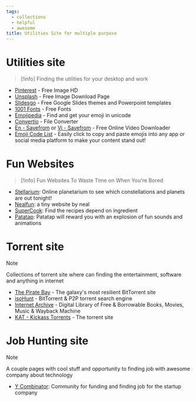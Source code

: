 ```yaml
---
tags:
  - collections
  - helpful
  - awesome
title: Utilities Site for multiple purpose
---
```

# Utilities site

>[!info]
>Finding the utilities for your desktop and work

- [Pinterest](https://www.pinterest.com/) - Free Image HD
- [Unsplash](https://unsplash.com/) - Free Image Download Page
- [Slidesgo](https://slidesgo.com/) - Free Google Slides themes and Powerpoint templates
- [1001 Fonts](https://www.1001fonts.com/) - Free Fonts
- [Emojipedia](https://emojipedia.org/) - Find and get your emoji in unicode
- [Convertio](https://convertio.co/) - File Converter
- [En - Savefrom](https://en1.savefrom.net/2ol/) or [Vi - Savefrom](https://vi.savefrom.net/243/) - Free Online Video Downloader
- [Emoji Code List](https://hackmd.io/@TANNY/Hy8FoOPtD/https%3A%2F%2Fwww.webfx.com%2Ftools%2Femoji-cheat-sheet%2F) - Easily click to copy and paste emojis into any app or social media platform to make your content stand out!
# Fun Websites

>[!info]
>Fun Websites To Waste Time on When You're Bored

- [Stellarium](https://stellarium-web.org/): Online planetarium to see which constellations and planets are out tonight!
- [Nealfun](https://neal.fun/): a tiny website by neal
- [SuperCook](https://www.supercook.com/): Find the recipes depend on ingredient
- [Patatap](https://www.patatap.com/): Patatap will reward you with an explosion of fun sounds and animations
# Torrent site

>[!note]
>Collections of torrent site where can finding the entertainment, software and anything in internet

- [The Pirate Bay](https://thepiratebay.org/index.html) - The galaxy's most resilient BitTorrent site
- [isoHunt](https://isohunts.to/) - BitTorrent & P2P torrent search engine
- [Internet Archive](https://archive.org/) - Digital Library of Free & Borrowable Books, Movies, Music & Wayback Machine
- [KAT - Kickass Torrents](https://kick4ss.com/) - The torrent site

# Job Hunting site

>[!note]
>A couple pages with cool stuff and opportunity to finding job with awesome company about technology

- [Y Combinator](https://www.ycombinator.com/jobs): Community for funding and finding job for the startup company

